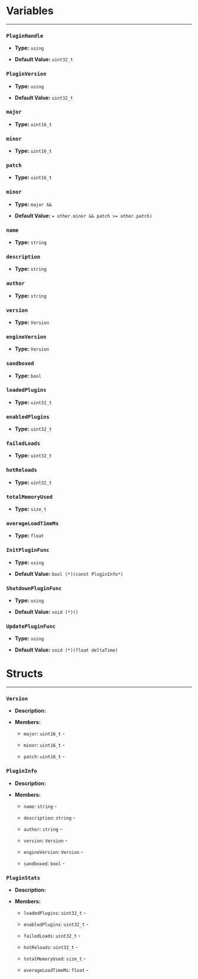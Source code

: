 
# Variables
---

### `PluginHandle`

- **Type:** `using`

- **Default Value:** `uint32_t`



### `PluginVersion`

- **Type:** `using`

- **Default Value:** `uint32_t`



### `major`

- **Type:** `uint16_t`



### `minor`

- **Type:** `uint16_t`



### `patch`

- **Type:** `uint16_t`



### `minor`

- **Type:** `major &&`

- **Default Value:** `= other.minor && patch >= other.patch)`



### `name`

- **Type:** `string`



### `description`

- **Type:** `string`



### `author`

- **Type:** `string`



### `version`

- **Type:** `Version`



### `engineVersion`

- **Type:** `Version`



### `sandboxed`

- **Type:** `bool`



### `loadedPlugins`

- **Type:** `uint32_t`



### `enabledPlugins`

- **Type:** `uint32_t`



### `failedLoads`

- **Type:** `uint32_t`



### `hotReloads`

- **Type:** `uint32_t`



### `totalMemoryUsed`

- **Type:** `size_t`



### `averageLoadTimeMs`

- **Type:** `float`



### `InitPluginFunc`

- **Type:** `using`

- **Default Value:** `bool (*)(const PluginInfo*)`



### `ShutdownPluginFunc`

- **Type:** `using`

- **Default Value:** `void (*)()`



### `UpdatePluginFunc`

- **Type:** `using`

- **Default Value:** `void (*)(float deltaTime)`




# Structs
---

### `Version`

- **Description:** 

- **Members:**

  - `major`: `uint16_t` - 

  - `minor`: `uint16_t` - 

  - `patch`: `uint16_t` - 



### `PluginInfo`

- **Description:** 

- **Members:**

  - `name`: `string` - 

  - `description`: `string` - 

  - `author`: `string` - 

  - `version`: `Version` - 

  - `engineVersion`: `Version` - 

  - `sandboxed`: `bool` - 



### `PluginStats`

- **Description:** 

- **Members:**

  - `loadedPlugins`: `uint32_t` - 

  - `enabledPlugins`: `uint32_t` - 

  - `failedLoads`: `uint32_t` - 

  - `hotReloads`: `uint32_t` - 

  - `totalMemoryUsed`: `size_t` - 

  - `averageLoadTimeMs`: `float` - 


